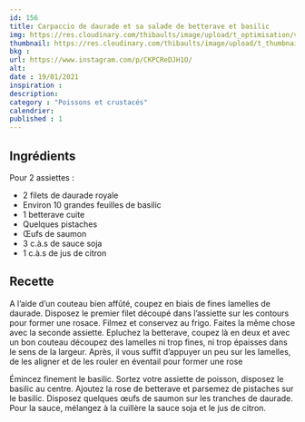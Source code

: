 ```yaml
---
id: 156
title: Carpaccio de daurade et sa salade de betterave et basilic
img: https://res.cloudinary.com/thibaults/image/upload/t_optimisation/v1611077466/Recipes/20210119_carpaccio_daurade.jpg
thumbnail: https://res.cloudinary.com/thibaults/image/upload/t_thumbnail_josie/v1611077466/Recipes/20210119_carpaccio_daurade.jpg
bkg : 
url: https://www.instagram.com/p/CKPCReDJH1O/
alt: 
date : 19/01/2021
inspiration : 
description: 
category : "Poissons et crustacés"
calendrier: 
published : 1
---
```


## Ingrédients
Pour 2 assiettes :
 - 2 filets de daurade royale
 - Environ 10 grandes feuilles de basilic
 - 1 betterave cuite
 - Quelques pistaches
 - Œufs de saumon
 - 3 c.à.s de sauce soja
 - 1 c.à.s de jus de citron

## Recette
A l’aide d’un couteau bien affûté, coupez en biais de fines lamelles de daurade. Disposez le premier filet découpé dans l’assiette sur les contours pour former une rosace. Filmez et conservez au frigo. Faites la même chose avec la seconde assiette. Epluchez la betterave, coupez là en deux et avec un bon couteau découpez des lamelles ni trop fines, ni trop épaisses dans le sens de la largeur. Après, il vous suffit d’appuyer un peu sur les lamelles, de les aligner et de les rouler en éventail pour former une rose

Émincez finement le basilic. Sortez votre assiette de poisson, disposez le basilic au centre. Ajoutez la rose de betterave et parsemez de pistaches sur le basilic. Disposez quelques œufs de saumon sur les tranches de daurade. Pour la sauce, mélangez à la cuillère la sauce soja et le jus de citron.